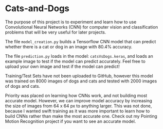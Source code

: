# Cats-and-Dogs
The purpose of this project is to experiment and learn how to use Convolutional Neural Networks (CNN) for computer vision and classification problems that will be very useful for later projects.

The file `model_creation.py` builds a Tensorflow CNN model that can predict whether there is a cat or dog in an image with 80.4% accuracy.

The file `prediction.py` loads in the model:  `catsVsDogs.keras`, and loads an example image to test if the model can predict accurately. Feel free to upload your own image and test if the model can predict!

Training/Test Sets have not been uploaded to GitHub, however this model was trained on 8000 images of dogs and cats and tested with 2000 images of dogs and cats.

Priority was placed on learning how CNNs work, and not building most accurate model. However, we can improve model accuracy by increasing the size of images from 64 x 64 px to anything larger. This was not done, because I wanted swift training as it was more important to learn how to build CNNs rather than make the most accurate one. Check out my Pointing Motion Recognition project if you want to see an accurate model.
